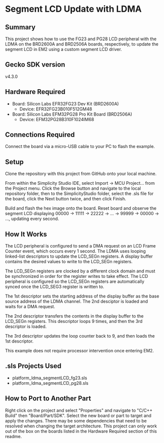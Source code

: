 # Segment LCD Update with LDMA

## Summary

This project shows how to use the FG23 and PG28 LCD peripheral with the LDMA on the
BRD2600A and BRD2506A boards, respectively, to update the segment LCD in EM2 using a custom segment LCD
driver.

## Gecko SDK version

v4.3.0

## Hardware Required

* Board:  Silicon Labs EFR32FG23 Dev Kit (BRD2600A)
  * Device: EFR32FG23B010F512GM48
* Board:  Silicon Labs EFM32PG28 Pro Kit Board (BRD2506A)
  * Device: EFM32PG28B310F1024IM68

## Connections Required

Connect the board via a micro-USB cable to your PC to flash the example.

## Setup

Clone the repository with this project from GitHub onto your local machine.

From within the Simplicity Studio IDE, select Import -> MCU Project... from the Project menu. Click the Browse button and navigate to the local repository folder, then to the SimplicityStudio folder, select the .sls file for the board, click the Next button twice, and then click Finish.

Build and flash the hex image onto the board. Reset board and observe the segment LCD displaying 00000 -> 11111 -> 22222 -> ... -> 99999 -> 00000 -> ..., updating every second.

## How It Works

The LCD peripheral is configured to send a DMA request on an LCD Frame Counter
event, which occurs every 1 second. The LDMA uses looping linked-list
descriptors to update the LCD_SEGn registers. A display buffer contains the
desired values to write to the LCD_SEGn registers.

The LCD_SEGn registers are clocked by a different clock domain and must be
synchronized in order for the register writes to take effect. The LCD
peripheral is configured so the LCD_SEGn registers are automatically synced
once the LCD_SEG3 register is written to.

The 1st descriptor sets the starting address of the display buffer as the base
source address of the LDMA channel. The 2nd desciptor is loaded and waits for a
DMA request.

The 2nd descriptor transfers the contents in the display buffer to the LCD_SEGn
registers. This descriptor loops 9 times, and then the 3rd descriptor is
loaded.

The 3rd descriptor updates the loop counter back to 9, and then loads the 1st
descriptor.

This example does not require processor intervention once entering EM2.

## .sls Projects Used

* platform_ldma_segmentLCD_fg23.sls
* platform_ldma_segmentLCD_pg28.sls

## How to Port to Another Part

Right click on the project and select "Properties" and navigate to "C/C++
Build" then "Board/Part/SDK". Select the new board or part to target and apply
the changes. There may be some dependencies that need to be resolved when
changing the target architecture. This project can only work out of the box
on the boards listed in the Hardware Required section of this readme.
